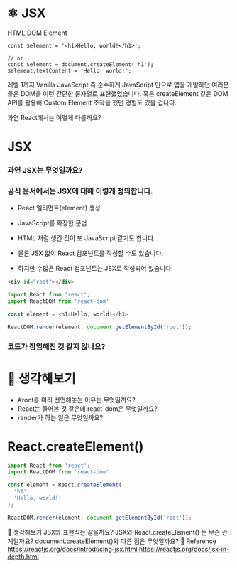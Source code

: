 # ⚛️ JSX
HTML DOM Element

```
const $element = '<h1>Hello, world!</h1>';

// or
const $element = document.createElement('h1');
$element.textContent = 'Hello, world!';
```

레벨 1까지 Vanilla JavaScript 즉 순수하게 JavaScript 만으로 앱을 개발하던 여러분들은 DOM을 이런 간단한 문자열로 표현했었습니다.
혹은 createElement 같은 DOM API를 활용해 Custom Element 조작을 했던 경험도 있을 겁니다.

과연 React에서는 어떻게 다를까요?

# JSX
### 과연 JSX는 무엇일까요?

### 공식 문서에서는 JSX에 대해 이렇게 정의합니다.

- React 엘리먼트(element) 생성
- JavaScript를 확장한 문법
- HTML 처럼 생긴 것이 또 JavaScript 같기도 합니다.
- 물론 JSX 없이 React 컴포넌트를 작성할 수도 있습니다.

- 하지만 수많은 React 컴포넌트는 JSX로 작성되어 있습니다.

```html
<div id="root"></div>
```

```javascript
import React from 'react';
import ReactDOM from 'react-dom'

const element = <h1>Hello, world!</h1>

ReactDOM.render(element, document.getElementById('root'));
```

### 코드가 장엄해진 것 같지 않나요?

# 🤔 생각해보기
- #root를 미리 선언해놓는 이유는 무엇일까요?
- React는 들어본 것 같은데 react-dom은 무엇일까요?
- render가 하는 일은 무엇일까요?

# React.createElement()
```javascript
import React from 'react';
import ReactDOM from 'react-dom'

const element = React.createElement(
  'h1',
  'Hello, world!'
);

ReactDOM.render(element, document.getElementById('root'));
```

🤔 생각해보기
JSX와 표현식은 같을까요?
JSX와 React.createElement() 는 무슨 관계일까요?
document.createElement()와 다른 점은 무엇일까요?
🔗 Reference
https://reactjs.org/docs/introducing-jsx.html
https://reactjs.org/docs/jsx-in-depth.html